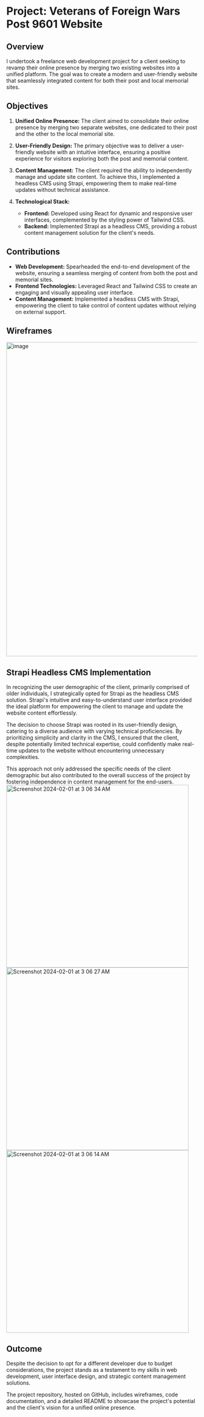 # Project: Veterans of Foreign Wars Post 9601 Website

## Overview

I undertook a freelance web development project for a client seeking to revamp their online presence by merging two existing websites into a unified platform. The goal was to create a modern and user-friendly website that seamlessly integrated content for both their post and local memorial sites.




## Objectives

1. **Unified Online Presence:** The client aimed to consolidate their online presence by merging two separate websites, one dedicated to their post and the other to the local memorial site.

2. **User-Friendly Design:** The primary objective was to deliver a user-friendly website with an intuitive interface, ensuring a positive experience for visitors exploring both the post and memorial content.

3. **Content Management:** The client required the ability to independently manage and update site content. To achieve this, I implemented a headless CMS using Strapi, empowering them to make real-time updates without technical assistance.

4. **Technological Stack:**
   - **Frontend:** Developed using React for dynamic and responsive user interfaces, complemented by the styling power of Tailwind CSS.
   - **Backend:** Implemented Strapi as a headless CMS, providing a robust content management solution for the client's needs.



## Contributions

- **Web Development:** Spearheaded the end-to-end development of the website, ensuring a seamless merging of content from both the post and memorial sites.
- **Frontend Technologies:** Leveraged React and Tailwind CSS to create an engaging and visually appealing user interface.
- **Content Management:** Implemented a headless CMS with Strapi, empowering the client to take control of content updates without relying on external support.
  
## Wireframes
<img width="826" alt="image" src="https://github.com/CodingMauri/vfwSite/assets/106369465/2792347a-43f2-4e39-b32c-c64d54f62d4b">


## Strapi Headless CMS Implementation

In recognizing the user demographic of the client, primarily comprised of older individuals, I strategically opted for Strapi as the headless CMS solution. Strapi's intuitive and easy-to-understand user interface provided the ideal platform for empowering the client to manage and update the website content effortlessly.

The decision to choose Strapi was rooted in its user-friendly design, catering to a diverse audience with varying technical proficiencies. By prioritizing simplicity and clarity in the CMS, I ensured that the client, despite potentially limited technical expertise, could confidently make real-time updates to the website without encountering unnecessary complexities.

This approach not only addressed the specific needs of the client demographic but also contributed to the overall success of the project by fostering independence in content management for the end-users.
<img width="480" alt="Screenshot 2024-02-01 at 3 06 34 AM" src="https://github.com/CodingMauri/vfwSite/assets/106369465/971462ce-d50e-4672-b02b-a480fec2e27c"> 
<img width="480" alt="Screenshot 2024-02-01 at 3 06 27 AM" src="https://github.com/CodingMauri/vfwSite/assets/106369465/e7e11e63-0f45-4358-8efa-70b850a043fc">
<img width="480" alt="Screenshot 2024-02-01 at 3 06 14 AM" src="https://github.com/CodingMauri/vfwSite/assets/106369465/84500087-7ac0-4b14-ab67-aaf1b53eae2b">





## Outcome

Despite the decision to opt for a different developer due to budget considerations, the project stands as a testament to my skills in web development, user interface design, and strategic content management solutions.

The project repository, hosted on GitHub, includes wireframes, code documentation, and a detailed README to showcase the project's potential and the client's vision for a unified online presence.
